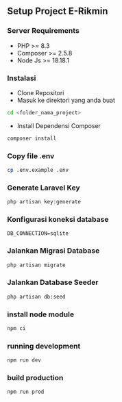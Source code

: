 ## Setup Project E-Rikmin

### Server Requirements

-   PHP >= 8.3
-   Composer >= 2.5.8
-   Node Js >= 18.18.1

### Instalasi

-   Clone Repositori
-   Masuk ke direktori yang anda buat

```bash
cd <folder_nama_project>
```

-   Install Dependensi Composer

```bash
composer install
```

### Copy file .env

```bash
cp .env.example .env
```

### Generate Laravel Key

```bash
php artisan key:generate
```

### Konfigurasi koneksi database

```
DB_CONNECTION=sqlite
```

### Jalankan Migrasi Database

```bash
php artisan migrate
```

### Jalankan Database Seeder

```bash
php artisan db:seed
```

### install node module

```bash
npm ci
```

### running development

```bash
npm run dev
```

### build production

```bash
npm run prod
```
